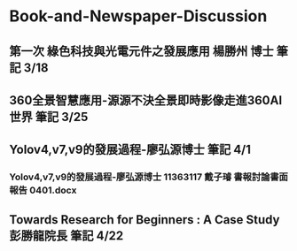 # Book-and-Newspaper-Discussion
## 第一次  綠色科技與光電元件之發展應用 楊勝州 博士 筆記 3/18
## 360全景智慧應用-源源不決全景即時影像走進360AI世界 筆記 3/25
## Yolov4,v7,v9的發展過程-廖弘源博士 筆記 4/1
### Yolov4,v7,v9的發展過程-廖弘源博士 11363117 戴子璿 書報討論書面報告 0401.docx
## Towards Research for Beginners : A Case Study 彭勝龍院長 筆記 4/22
